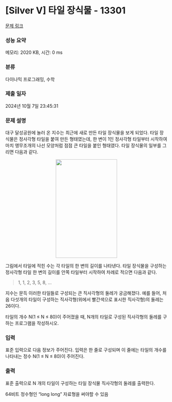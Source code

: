# [Silver V] 타일 장식물 - 13301 

[문제 링크](https://www.acmicpc.net/problem/13301) 

### 성능 요약

메모리: 2020 KB, 시간: 0 ms

### 분류

다이나믹 프로그래밍, 수학

### 제출 일자

2024년 10월 7일 23:45:31

### 문제 설명

<p>대구 달성공원에 놀러 온 지수는 최근에 새로 만든 타일 장식물을 보게 되었다. 타일 장식물은 정사각형 타일을 붙여 만든 형태였는데, 한 변이 1인 정사각형 타일부터 시작하여 마치 앵무조개의 나선 모양처럼 점점 큰 타일을 붙인 형태였다. 타일 장식물의 일부를 그리면 다음과 같다.</p>

<p style="text-align: center;"><img alt="" src="https://onlinejudgeimages.s3-ap-northeast-1.amazonaws.com/problem/13301/1.png" style="height:307px; width:191px"></p>

<p>그림에서 타일에 적힌 수는 각 타일의 한 변의 길이를 나타낸다. 타일 장식물을 구성하는 정사각형 타일 한 변의 길이를 안쪽 타일부터 시작하여 차례로 적으면 다음과 같다.</p>

<blockquote>
<p>1, 1, 2, 3, 5, 8, ... </p>
</blockquote>

<p>지수는 문득 이러한 타일들로 구성되는 큰 직사각형의 둘레가 궁금해졌다. 예를 들어, 처음 다섯개의 타일이 구성하는 직사각형(위에서 빨간색으로 표시한 직사각형)의 둘레는 26이다.</p>

<p>타일의 개수 N(1 ≤ N ≤ 80)이 주어졌을 때, N개의 타일로 구성된 직사각형의 둘레를 구하는 프로그램을 작성하시오.</p>

### 입력 

 <p>표준 입력으로 다음 정보가 주어진다. 입력은 한 줄로 구성되며 이 줄에는 타일의 개수를 나타내는 정수 N(1 ≤ N ≤ 80)이 주어진다. </p>

### 출력 

 <p>표준 출력으로 N 개의 타일이 구성하는 타일 장식물 직사각형의 둘레를 출력한다. </p>

<p>64비트 정수형인 “long long” 자료형을 써야할 수 있음</p>

